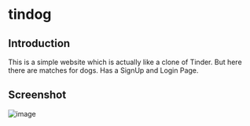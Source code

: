 # tindog

## Introduction
This is a simple website which is actually like a clone of Tinder. But here there are matches for dogs.
Has a SignUp and Login Page. 

## Screenshot

![image](https://user-images.githubusercontent.com/129143386/228631982-f96b90e8-9b44-4ef5-b27b-908bbfb4f33d.png)

